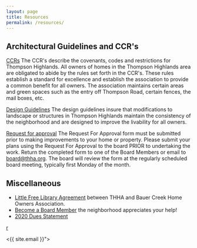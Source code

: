 ```yaml
---
layout: page
title: Resources
permalink: /resources/
---
```

## Architectural Guidelines and CCR's
[CCRs](THHACCRs90.pdf) The CCR's describe the covenants, codes and restrictions for Thompson Highlands.  All owners of homes in the Thompson Highlands area are obligated to abide by the rules set forth in the CCR's. These rules establish a standard for excellence and establish the association to provide a common benefit  for all owners.  The association maintains certain areas and green spaces such as the entry off Thompson Road, certain fences, the mail boxes, etc.

[Design Guidelines](ThompsonHighlandsDesignGuidelines.pdf) The design guidelines insure that modifications to landscape or structures in Thompson Highlands maintain the consistency of the neighborhood and are designed to improve the livability for all owners. 

[Request for approval](RequestForApproval001.pdf) The Request For Approval form must be submitted prior to making improvements to your home or property.
Please submit your plans using the Request For Approval to the board PRIOR to undertaking the work.
Return the completed form to one of the Board Members or email to board@thha.org.
The board will review the form at the regularly scheduled board meeting, typically first Monday of the month.

## Miscellaneous
- [Little Free Library Agreement](little_free_library_agreement.pdf) between THHA and Bauer Creek Home Owners Association.
- [Become a Board Member](boardmember.md) the neighborhood appreciates your help!
- [2020 Dues Statement](dues_statement.pdf)

[r](RequestForApproval.pdf)

<{{ site.email }}">

